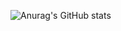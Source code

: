 ![Anurag's GitHub stats](https://github-readme-stats.vercel.app/api?username=GlowBlur&show_icons=true&theme=radical)
